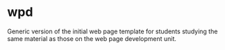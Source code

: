 # wpd
Generic version of the initial web page template for students studying the same material as those on the web page development unit. 

